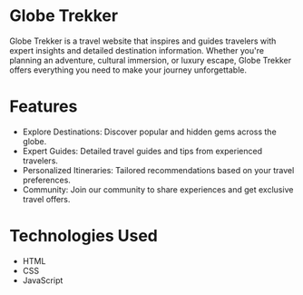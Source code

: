 # Globe Trekker

Globe Trekker is a travel website that inspires and guides travelers with expert insights and detailed destination information. Whether you're planning an adventure, cultural immersion, or luxury escape, Globe Trekker offers everything you need to make your journey unforgettable.

# Features

- Explore Destinations: Discover popular and hidden gems across the globe.
- Expert Guides: Detailed travel guides and tips from experienced travelers.
- Personalized Itineraries: Tailored recommendations based on your travel preferences.
- Community: Join our community to share experiences and get exclusive travel offers.

# Technologies Used
- HTML
- CSS
- JavaScript
